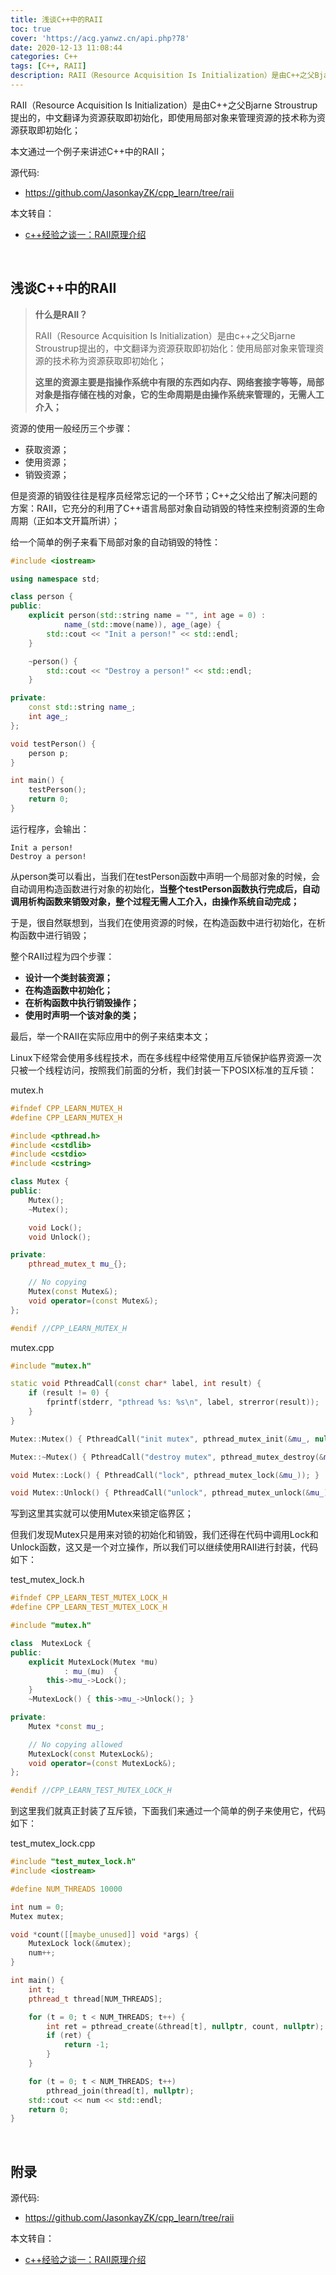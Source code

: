 ```yaml
---
title: 浅谈C++中的RAII
toc: true
cover: 'https://acg.yanwz.cn/api.php?78'
date: 2020-12-13 11:08:44
categories: C++
tags: [C++, RAII]
description: RAII（Resource Acquisition Is Initialization）是由C++之父Bjarne Stroustrup提出的，中文翻译为资源获取即初始化，即使用局部对象来管理资源的技术称为资源获取即初始化；本文通过一个例子来讲述C++中的RAII；
---
```


RAII（Resource Acquisition Is Initialization）是由C++之父Bjarne Stroustrup提出的，中文翻译为资源获取即初始化，即使用局部对象来管理资源的技术称为资源获取即初始化；

本文通过一个例子来讲述C++中的RAII；


源代码: 

- https://github.com/JasonkayZK/cpp_learn/tree/raii

本文转自：

-   [c++经验之谈一：RAII原理介绍](https://zhuanlan.zhihu.com/p/34660259)

<br/>

<!--more-->

## 浅谈C++中的RAII



>   **什么是RAII？**
>
>   RAII（Resource Acquisition Is Initialization）是由c++之父Bjarne Stroustrup提出的，中文翻译为资源获取即初始化：使用局部对象来管理资源的技术称为资源获取即初始化；
>
>   **这里的资源主要是指操作系统中有限的东西如内存、网络套接字等等，局部对象是指存储在栈的对象，它的生命周期是由操作系统来管理的，无需人工介入；**

资源的使用一般经历三个步骤：

-   获取资源；
-   使用资源；
-   销毁资源；

但是资源的销毁往往是程序员经常忘记的一个环节；C++之父给出了解决问题的方案：RAII，它充分的利用了C++语言局部对象自动销毁的特性来控制资源的生命周期（正如本文开篇所讲）；

给一个简单的例子来看下局部对象的自动销毁的特性：

```cpp
#include <iostream>

using namespace std;

class person {
public:
    explicit person(std::string name = "", int age = 0) :
            name_(std::move(name)), age_(age) {
        std::cout << "Init a person!" << std::endl;
    }

    ~person() {
        std::cout << "Destroy a person!" << std::endl;
    }

private:
    const std::string name_;
    int age_;
};

void testPerson() {
    person p;
}

int main() {
    testPerson();
    return 0;
}
```

运行程序，会输出：

```
Init a person!
Destroy a person!
```

从person类可以看出，当我们在testPerson函数中声明一个局部对象的时候，会自动调用构造函数进行对象的初始化，**当整个testPerson函数执行完成后，自动调用析构函数来销毁对象，整个过程无需人工介入，由操作系统自动完成；**

于是，很自然联想到，当我们在使用资源的时候，在构造函数中进行初始化，在析构函数中进行销毁；

整个RAII过程为四个步骤：

-   **设计一个类封装资源；**
-   **在构造函数中初始化；**
-   **在析构函数中执行销毁操作；**
-   **使用时声明一个该对象的类；**

最后，举一个RAII在实际应用中的例子来结束本文；

Linux下经常会使用多线程技术，而在多线程中经常使用互斥锁保护临界资源一次只被一个线程访问，按照我们前面的分析，我们封装一下POSIX标准的互斥锁：

mutex.h

```cpp
#ifndef CPP_LEARN_MUTEX_H
#define CPP_LEARN_MUTEX_H

#include <pthread.h>
#include <cstdlib>
#include <cstdio>
#include <cstring>

class Mutex {
public:
    Mutex();
    ~Mutex();

    void Lock();
    void Unlock();

private:
    pthread_mutex_t mu_{};

    // No copying
    Mutex(const Mutex&);
    void operator=(const Mutex&);
};

#endif //CPP_LEARN_MUTEX_H
```

mutex.cpp

```cpp
#include "mutex.h"

static void PthreadCall(const char* label, int result) {
    if (result != 0) {
        fprintf(stderr, "pthread %s: %s\n", label, strerror(result));
    }
}

Mutex::Mutex() { PthreadCall("init mutex", pthread_mutex_init(&mu_, nullptr)); }

Mutex::~Mutex() { PthreadCall("destroy mutex", pthread_mutex_destroy(&mu_)); }

void Mutex::Lock() { PthreadCall("lock", pthread_mutex_lock(&mu_)); }

void Mutex::Unlock() { PthreadCall("unlock", pthread_mutex_unlock(&mu_)); }
```

写到这里其实就可以使用Mutex来锁定临界区；

但我们发现Mutex只是用来对锁的初始化和销毁，我们还得在代码中调用Lock和Unlock函数，这又是一个对立操作，所以我们可以继续使用RAII进行封装，代码如下：

test_mutex_lock.h

```cpp
#ifndef CPP_LEARN_TEST_MUTEX_LOCK_H
#define CPP_LEARN_TEST_MUTEX_LOCK_H

#include "mutex.h"

class  MutexLock {
public:
    explicit MutexLock(Mutex *mu)
            : mu_(mu)  {
        this->mu_->Lock();
    }
    ~MutexLock() { this->mu_->Unlock(); }

private:
    Mutex *const mu_;

    // No copying allowed
    MutexLock(const MutexLock&);
    void operator=(const MutexLock&);
};

#endif //CPP_LEARN_TEST_MUTEX_LOCK_H

```

到这里我们就真正封装了互斥锁，下面我们来通过一个简单的例子来使用它，代码如下：

test_mutex_lock.cpp

```cpp
#include "test_mutex_lock.h"
#include <iostream>

#define NUM_THREADS 10000

int num = 0;
Mutex mutex;

void *count([[maybe_unused]] void *args) {
    MutexLock lock(&mutex);
    num++;
}

int main() {
    int t;
    pthread_t thread[NUM_THREADS];

    for (t = 0; t < NUM_THREADS; t++) {
        int ret = pthread_create(&thread[t], nullptr, count, nullptr);
        if (ret) {
            return -1;
        }
    }

    for (t = 0; t < NUM_THREADS; t++)
        pthread_join(thread[t], nullptr);
    std::cout << num << std::endl;
    return 0;
}
```

<br/>

## **附录**

源代码: 

- https://github.com/JasonkayZK/cpp_learn/tree/raii

本文转自：

-   [c++经验之谈一：RAII原理介绍](https://zhuanlan.zhihu.com/p/34660259)

<br/>